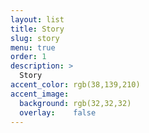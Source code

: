 ```yaml
---
layout: list
title: Story
slug: story
menu: true
order: 1
description: >
  Story
accent_color: rgb(38,139,210)
accent_image:
  background: rgb(32,32,32)
  overlay:    false
---
```

